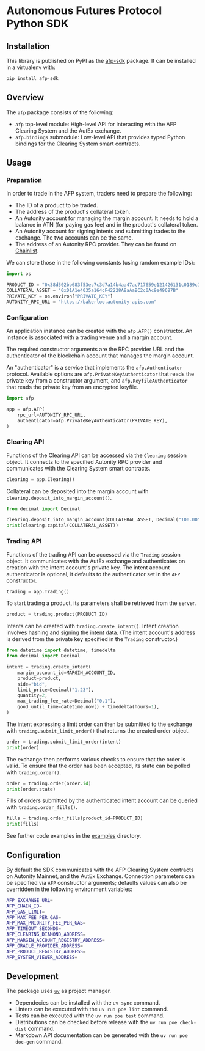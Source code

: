 # Autonomous Futures Protocol Python SDK

## Installation

This library is published on PyPI as the [afp-sdk](https://pypi.org/project/afp-sdk/)
package. It can be installed in a virtualenv with:

```py
pip install afp-sdk
```

## Overview

The `afp` package consists of the following:

- `afp` top-level module: High-level API for interacting with the AFP Clearing
  System and the AutEx exchange.
- `afp.bindings` submodule: Low-level API that provides typed Python bindings
  for the Clearing System smart contracts.

## Usage

### Preparation

In order to trade in the AFP system, traders need to prepare the following:

- The ID of a product to be traded.
- The address of the product's collateral token.
- An Autonity account for managing the margin account. It needs to hold a
  balance in ATN (for paying gas fee) and in the product's collateral token.
- An Autonity account for signing intents and submitting trades to the
  exchange. The two accounts can be the same.
- The address of an Autonity RPC provider. They can be found on
  [Chainlist](https://chainlist.org/?search=autonity).

We can store those in the following constants (using random example IDs):

```py
import os

PRODUCT_ID = "0x38d502bb683f53ec7c3d7a14b4aa47ac717659e121426131c0189c15bf4b9460"
COLLATERAL_ASSET = "0xD1A1e4035a164cF42228A8aAaBC2c0Ac9e49687B"
PRIVATE_KEY = os.environ["PRIVATE_KEY"]
AUTONITY_RPC_URL = "https://bakerloo.autonity-apis.com"
```

### Configuration

An application instance can be created with the `afp.AFP()` constructor. An instance
is associated with a trading venue and a margin account.

The required constructor arguments are the RPC provider URL and the authenticator of
the blockchain account that manages the margin account.

An "authenticator" is a service that implements the `afp.Authenticator` protocol.
Available options are `afp.PrivateKeyAuthenticator` that reads the private key
from a constructor argument, and `afp.KeyfileAuthenticator` that reads the private
key from an encrypted keyfile.

```py
import afp

app = afp.AFP(
    rpc_url=AUTONITY_RPC_URL,
    authenticator=afp.PrivateKeyAuthenticator(PRIVATE_KEY),
)
```

### Clearing API

Functions of the Clearing API can be accessed via the `Clearing` session
object. It connects to the specified Autonity RPC provider and communicates
with the Clearing System smart contracts.

```py
clearing = app.Clearing()
```

Collateral can be deposited into the margin account with
`clearing.deposit_into_margin_account()`.

```py
from decimal import Decimal

clearing.deposit_into_margin_account(COLLATERAL_ASSET, Decimal("100.00"))
print(clearing.capital(COLLATERAL_ASSET))
```

### Trading API

Functions of the trading API can be accessed via the `Trading` session object.
It communicates with the AutEx exchange and authenticates on creation with the
intent account's private key. The intent account authenticator is optional, it
defaults to the authenticator set in the `AFP` constructor.

```py
trading = app.Trading()
```

To start trading a product, its parameters shall be retrieved from the server.

```py
product = trading.product(PRODUCT_ID)
```

Intents can be created with `trading.create_intent()`. Intent creation involves
hashing and signing the intent data. (The intent account's address is derived
from the private key specified in the `Trading` constructor.)

```py
from datetime import datetime, timedelta
from decimal import Decimal

intent = trading.create_intent(
    margin_account_id=MARGIN_ACCOUNT_ID,
    product=product,
    side="bid",
    limit_price=Decimal("1.23"),
    quantity=2,
    max_trading_fee_rate=Decimal("0.1"),
    good_until_time=datetime.now() + timedelta(hours=1),
)
```

The intent expressing a limit order can then be submitted to the exchange with
`trading.submit_limit_order()` that returns the created order object.

```py
order = trading.submit_limit_order(intent)
print(order)
```

The exchange then performs various checks to ensure that the order is valid. To
ensure that the order has been accepted, its state can be polled with
`trading.order()`.

```py
order = trading.order(order.id)
print(order.state)
```

Fills of orders submitted by the authenticated intent account can be queried
with `trading.order_fills()`.

```py
fills = trading.order_fills(product_id=PRODUCT_ID)
print(fills)
```

See further code examples in the [examples](./examples/) directory.

## Configuration

By default the SDK communicates with the AFP Clearing System contracts on
Autonity Mainnet, and the AutEx Exchange. Connection parameters can be
specified via `AFP` constructor arguments; defaults values can also be
overridden in the following environment variables:

```sh
AFP_EXCHANGE_URL=
AFP_CHAIN_ID=
AFP_GAS_LIMIT=
AFP_MAX_FEE_PER_GAS=
AFP_MAX_PRIORITY_FEE_PER_GAS=
AFP_TIMEOUT_SECONDS=
AFP_CLEARING_DIAMOND_ADDRESS=
AFP_MARGIN_ACCOUNT_REGISTRY_ADDRESS=
AFP_ORACLE_PROVIDER_ADDRESS=
AFP_PRODUCT_REGISTRY_ADDRESS=
AFP_SYSTEM_VIEWER_ADDRESS=
```

## Development

The package uses [`uv`](https://docs.astral.sh/uv/) as project manager.

- Dependecies can be installed with the `uv sync` command.
- Linters can be executed with the `uv run poe lint` command.
- Tests can be executed with the `uv run poe test` command.
- Distributions can be checked before release with the `uv run poe check-dist` command.
- Markdown API documentation can be generated with the `uv run poe doc-gen` command.
